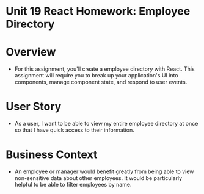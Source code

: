 # Unit 19 React Homework: Employee Directory

# Overview
* For this assignment, you'll create a employee directory with React. This assignment will require you to break up your application's UI into components, manage component state, and respond to user events.

# User Story

* As a user, I want to be able to view my entire employee directory at once so that I have quick access to their information.


# Business Context

* An employee or manager would benefit greatly from being able to view non-sensitive data about other employees. It would be particularly helpful to be able to filter employees by name.

